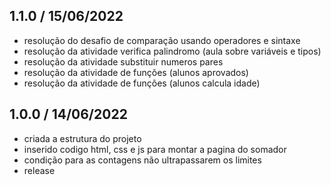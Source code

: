 ## 1.1.0 / 15/06/2022
- resolução do desafio de comparação usando operadores e sintaxe
- resolução da atividade verifica palindromo (aula sobre variáveis e tipos)
- resolução da atividade substituir numeros pares
- resolução da atividade de funções (alunos aprovados)
- resolução da atividade de funções (alunos calcula idade)

## 1.0.0 / 14/06/2022
- criada a estrutura do projeto
- inserido codigo html, css e js para montar a pagina do somador 
- condição para as contagens não ultrapassarem os limites
- release